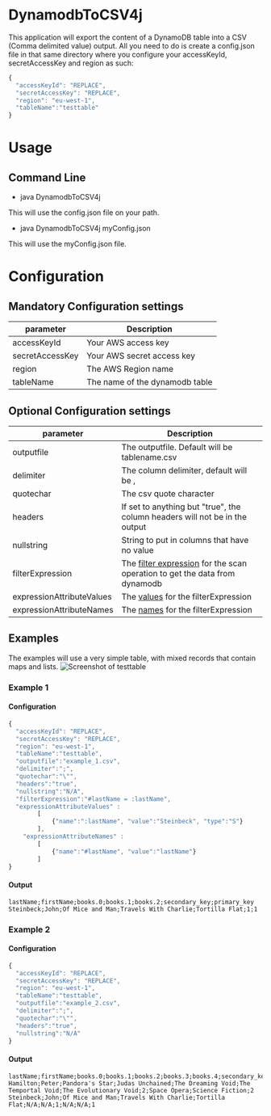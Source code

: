 # DynamodbToCSV4j
This application will export the content of a DynamoDB table into a CSV (Comma delimited value) output. All you need to do is create a config.json file in that same directory where you configure your accessKeyId, secretAccessKey and region as such:
```javascript
{
  "accessKeyId": "REPLACE",
  "secretAccessKey": "REPLACE",
  "region": "eu-west-1",
  "tableName":"testtable"
}
``` 
#  Usage
##  Command Line
* java DynamodbToCSV4j

This will use the config.json file on your path.
* java DynamodbToCSV4j myConfig.json

This will use the myConfig.json file.

# Configuration
## Mandatory Configuration settings

| parameter | Description
| ------------- |-------------| 
| accessKeyId | Your AWS access key
| secretAccessKey | Your AWS secret access key
| region | The AWS Region name
| tableName | The name of the dynamodb table

## Optional Configuration settings

| parameter | Description
| ------------- |-------------| 
| outputfile | The outputfile.  Default will be tablename.csv
| delimiter | The column delimiter, default will be ,
| quotechar | The csv quote character
| headers | If set to anything but "true", the column headers will not be in the output
| nullstring | String to put in columns that have no value
| filterExpression | The [filter expression](http://docs.aws.amazon.com/amazondynamodb/latest/developerguide/QueryAndScan.html#FilteringResults) for the scan operation to get the data from dynamodb 
| expressionAttributeValues | The [values](http://docs.aws.amazon.com/amazondynamodb/latest/developerguide/ExpressionPlaceholders.html#ExpressionAttributeValues) for the filterExpression
| expressionAttributeNames | The [names](http://docs.aws.amazon.com/amazondynamodb/latest/developerguide/ExpressionPlaceholders.html#ExpressionAttributeNames) for the filterExpression

## Examples
The examples will use a very simple table, with mixed records that contain maps and lists.
![Screenshot of testtable](https://s3.amazonaws.com/misc.quodlibet.be/dynamodb2csv4j/testtable.png)
### Example 1 
#### Configuration
```javascript
{
  "accessKeyId": "REPLACE",
  "secretAccessKey": "REPLACE",
  "region": "eu-west-1",
  "tableName":"testtable",
  "outputfile":"example_1.csv",
  "delimiter":";",
  "quotechar":"\"",
  "headers":"true",
  "nullstring":"N/A",
  "filterExpression":"#lastName = :lastName",
  "expressionAttributeValues" : 
		[
			{"name":":lastName", "value":"Steinbeck", "type":"S"}
		],
	"expressionAttributeNames" : 
		[
			{"name":"#lastName", "value":"lastName"}
		]
}
```
#### Output
```
lastName;firstName;books.0;books.1;books.2;secondary_key;primary_key
Steinbeck;John;Of Mice and Man;Travels With Charlie;Tortilla Flat;1;1
```
### Example 2 
#### Configuration
```javascript
{
  "accessKeyId": "REPLACE",
  "secretAccessKey": "REPLACE",
  "region": "eu-west-1",
  "tableName":"testtable",
  "outputfile":"example_2.csv",
  "delimiter":";",
  "quotechar":"\"",
  "headers":"true",
  "nullstring":"N/A"
}
```
#### Output
```
lastName;firstName;books.0;books.1;books.2;books.3;books.4;secondary_key;Genre.subtype;Genre.type;primary_key
Hamilton;Peter;Pandora's Star;Judas Unchained;The Dreaming Void;The Temportal Void;The Evolutionary Void;2;Space Opera;Science Fiction;2
Steinbeck;John;Of Mice and Man;Travels With Charlie;Tortilla Flat;N/A;N/A;1;N/A;N/A;1

```
